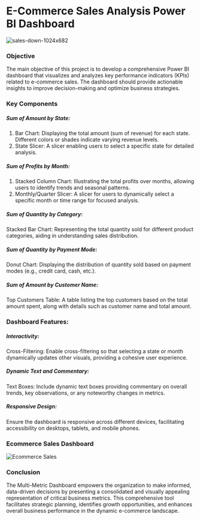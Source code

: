 #  E-Commerce Sales Analysis Power BI Dashboard 

![sales-down-1024x682](https://github.com/TithiKaran/SalesPowerbiProject/assets/154304303/4a09f710-4730-42eb-9e18-3d7dc32ef04d)

### Objective
The main objective of this project is to develop a comprehensive Power BI dashboard that visualizes and analyzes key performance indicators (KPIs) related to e-commerce sales. The dashboard should provide actionable insights to improve decision-making and optimize business strategies.
### Key Components
##### Sum of Amount by State:
1. Bar Chart: Displaying the total amount (sum of revenue) for each state. Different colors or shades indicate varying revenue levels.
2. State Slicer: A slicer enabling users to select a specific state for detailed analysis.
##### Sum of Profits by Month:
1. Stacked Column Chart: Illustrating the total profits over months, allowing users to identify trends and seasonal patterns.
2. Monthly/Quarter Slicer: A slicer for users to dynamically select a specific month or time range for focused analysis.
##### Sum of Quantity by Category:
Stacked Bar Chart: Representing the total quantity sold for different product categories, aiding in understanding sales distribution.
##### Sum of Quantity by Payment Mode:
Donut Chart: Displaying the distribution of quantity sold based on payment modes (e.g., credit card, cash, etc.).
##### Sum of Amount by Customer Name:
Top Customers Table: A table listing the top customers based on the total amount spent, along with details such as customer name and total amount.
### Dashboard Features:

##### Interactivity:
Cross-Filtering: Enable cross-filtering so that selecting a state or month dynamically updates other visuals, providing a cohesive user experience.
##### Dynamic Text and Commentary:
Text Boxes: Include dynamic text boxes providing commentary on overall trends, key observations, or any noteworthy changes in metrics.
##### Responsive Design:
Ensure the dashboard is responsive across different devices, facilitating accessibility on desktops, tablets, and mobile phones.
### Ecommerce Sales Dashboard

![Ecommerce Sales](https://github.com/TithiKaran/SalesPowerbiProject/assets/154304303/693e0491-1eb1-402b-833c-cf1d480c4e83) 

### Conclusion
The Multi-Metric Dashboard empowers the organization to make informed, data-driven decisions by presenting a consolidated and visually appealing representation of critical business metrics. This comprehensive tool facilitates strategic planning, identifies growth opportunities, and enhances overall business performance in the dynamic e-commerce landscape.
